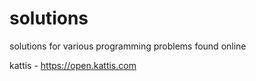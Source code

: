 # solutions
solutions for various programming problems found online

kattis - https://open.kattis.com
